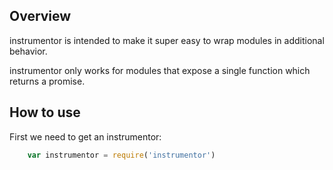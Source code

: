 Overview
--------

instrumentor is intended to make it super easy to wrap modules in additional behavior.

instrumentor only works for modules that expose a single function which returns a promise.

How to use
----------

First we need to get an instrumentor:

```javascript
	var instrumentor = require('instrumentor')
```